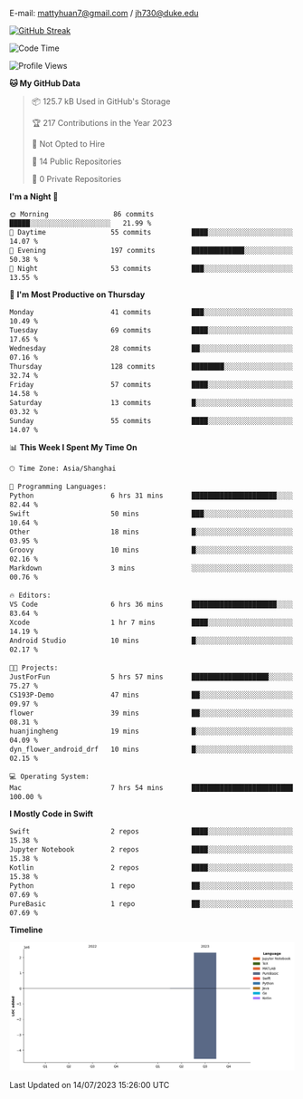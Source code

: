 E-mail: mattyhuan7@gmail.com / jh730@duke.edu 

[![GitHub Streak](https://streak-stats.demolab.com?user=Matty-7&theme=dark&hide_border=true&exclude_days=Sat%2CSun)](https://git.io/streak-stats)

<!--START_SECTION:waka-->
![Code Time](http://img.shields.io/badge/Code%20Time-147%20hrs%2055%20mins-blue)

![Profile Views](http://img.shields.io/badge/Profile%20Views-1-blue)

**🐱 My GitHub Data** 

> 📦 125.7 kB Used in GitHub's Storage 
 > 
> 🏆 217 Contributions in the Year 2023
 > 
> 🚫 Not Opted to Hire
 > 
> 📜 14 Public Repositories 
 > 
> 🔑 0 Private Repositories 
 > 
**I'm a Night 🦉** 

```text
🌞 Morning                86 commits          █████░░░░░░░░░░░░░░░░░░░░   21.99 % 
🌆 Daytime                55 commits          ████░░░░░░░░░░░░░░░░░░░░░   14.07 % 
🌃 Evening                197 commits         █████████████░░░░░░░░░░░░   50.38 % 
🌙 Night                  53 commits          ███░░░░░░░░░░░░░░░░░░░░░░   13.55 % 
```
📅 **I'm Most Productive on Thursday** 

```text
Monday                   41 commits          ███░░░░░░░░░░░░░░░░░░░░░░   10.49 % 
Tuesday                  69 commits          ████░░░░░░░░░░░░░░░░░░░░░   17.65 % 
Wednesday                28 commits          ██░░░░░░░░░░░░░░░░░░░░░░░   07.16 % 
Thursday                 128 commits         ████████░░░░░░░░░░░░░░░░░   32.74 % 
Friday                   57 commits          ████░░░░░░░░░░░░░░░░░░░░░   14.58 % 
Saturday                 13 commits          █░░░░░░░░░░░░░░░░░░░░░░░░   03.32 % 
Sunday                   55 commits          ████░░░░░░░░░░░░░░░░░░░░░   14.07 % 
```


📊 **This Week I Spent My Time On** 

```text
🕑︎ Time Zone: Asia/Shanghai

💬 Programming Languages: 
Python                   6 hrs 31 mins       █████████████████████░░░░   82.44 % 
Swift                    50 mins             ███░░░░░░░░░░░░░░░░░░░░░░   10.64 % 
Other                    18 mins             █░░░░░░░░░░░░░░░░░░░░░░░░   03.95 % 
Groovy                   10 mins             █░░░░░░░░░░░░░░░░░░░░░░░░   02.16 % 
Markdown                 3 mins              ░░░░░░░░░░░░░░░░░░░░░░░░░   00.76 % 

🔥 Editors: 
VS Code                  6 hrs 36 mins       █████████████████████░░░░   83.64 % 
Xcode                    1 hr 7 mins         ████░░░░░░░░░░░░░░░░░░░░░   14.19 % 
Android Studio           10 mins             █░░░░░░░░░░░░░░░░░░░░░░░░   02.17 % 

🐱‍💻 Projects: 
JustForFun               5 hrs 57 mins       ███████████████████░░░░░░   75.27 % 
CS193P-Demo              47 mins             ██░░░░░░░░░░░░░░░░░░░░░░░   09.97 % 
flower                   39 mins             ██░░░░░░░░░░░░░░░░░░░░░░░   08.31 % 
huanjingheng             19 mins             █░░░░░░░░░░░░░░░░░░░░░░░░   04.09 % 
dyn_flower_android_drf   10 mins             █░░░░░░░░░░░░░░░░░░░░░░░░   02.15 % 

💻 Operating System: 
Mac                      7 hrs 54 mins       █████████████████████████   100.00 % 
```

**I Mostly Code in Swift** 

```text
Swift                    2 repos             ████░░░░░░░░░░░░░░░░░░░░░   15.38 % 
Jupyter Notebook         2 repos             ████░░░░░░░░░░░░░░░░░░░░░   15.38 % 
Kotlin                   2 repos             ████░░░░░░░░░░░░░░░░░░░░░   15.38 % 
Python                   1 repo              ██░░░░░░░░░░░░░░░░░░░░░░░   07.69 % 
PureBasic                1 repo              ██░░░░░░░░░░░░░░░░░░░░░░░   07.69 % 
```



**Timeline**

![Lines of Code chart](https://raw.githubusercontent.com/Matty-7/Matty-7/main/assets/bar_graph.png)


 Last Updated on 14/07/2023 15:26:00 UTC
<!--END_SECTION:waka-->

